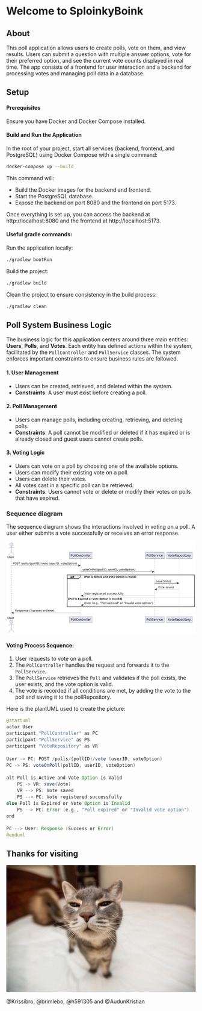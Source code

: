# Welcome to SploinkyBoink

## About

This poll application allows users to create polls, vote on them, and view results. Users can submit a question with multiple answer options, vote for their preferred option, and see the current vote counts displayed in real time. The app consists of a frontend for user interaction and a backend for processing votes and managing poll data in a database.

## Setup 

#### Prerequisites
Ensure you have Docker and Docker Compose installed.

#### Build and Run the Application
In the root of your project, start all services (backend, frontend, and PostgreSQL) using Docker Compose with a single command:

```bash
docker-compose up --build
``` 

This command will:

* Build the Docker images for the backend and frontend.
* Start the PostgreSQL database.
* Expose the backend on port 8080 and the frontend on port 5173.

Once everything is set up, you can access the backend at http://localhost:8080 and the frontend at http://localhost:5173.

#### Useful gradle commands:

Run the application locally:
```bash
./gradlew bootRun
```

Build the project:
```bash
./gradlew build
```

Clean the project to ensure consistency in the build process:
```bash 
./gradlew clean
```

####

## Poll System Business Logic 

The business logic for this application centers around three main entities: **Users**, **Polls**, and **Votes**. Each entity has defined actions within the system, facilitated by the `PollController` and `PollService` classes. The system enforces important constraints to ensure business rules are followed.

#### 1. User Management
- Users can be created, retrieved, and deleted within the system.  
- **Constraints**: A user must exist before creating a poll.

#### 2. Poll Management
- Users can manage polls, including creating, retrieving, and deleting polls.  
- **Constraints**: A poll cannot be modified or deleted if it has expired or is already closed and guest users cannot create polls.  

#### 3. Voting Logic
- Users can vote on a poll by choosing one of the available options.
- Users can modify their existing vote on a poll.
- Users can delete their votes.
- All votes cast in a specific poll can be retrieved. 
- **Constraints**: Users cannot vote or delete or modify their votes on polls that have expired. 

### Sequence diagram 
The sequence diagram shows the interactions involved in voting on a poll. A user either submits a vote successfully or receives an error response. 

![Sequence diagram](./images/SequenceDiagramVotingLogic.png)

#### Voting Process Sequence:
1. User requests to vote on a poll.
2. The `PollController` handles the request and forwards it to the `PollService`.
3. The `PollService` retrieves the `Poll` and validates if the poll exists, the user exists, and the vote option is valid.
4. The vote is recorded if all conditions are met, by adding the vote to the poll and saving it to the pollRepository. 

Here is the plantUML used to create the picture:

```Java
@startuml
actor User
participant "PollController" as PC
participant "PollService" as PS
participant "VoteRepository" as VR

User -> PC: POST /polls/{pollID}/vote (userID, voteOption)
PC -> PS: voteOnPoll(pollID, userID, voteOption)

alt Poll is Active and Vote Option is Valid
    PS -> VR: save(Vote)
    VR --> PS: Vote saved
    PS --> PC: Vote registered successfully
else Poll is Expired or Vote Option is Invalid
    PS --> PC: Error (e.g., "Poll expired" or "Invalid vote option")
end

PC --> User: Response (Success or Error)
@enduml
```

## Thanks for visiting

![Cat](./images/cat.jpg)

@Krissibro, @brimlebo, @h591305 and @AudunKristian
